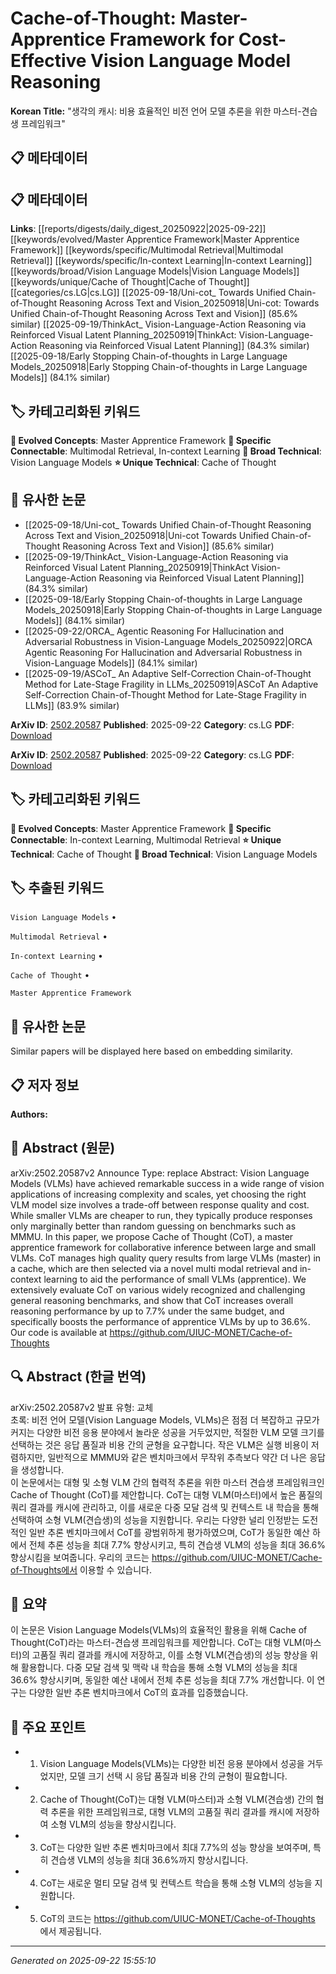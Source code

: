 # Cache-of-Thought: Master-Apprentice Framework for Cost-Effective Vision Language Model Reasoning

**Korean Title:** "생각의 캐시: 비용 효율적인 비전 언어 모델 추론을 위한 마스터-견습생 프레임워크"

## 📋 메타데이터

## 📋 메타데이터

**Links**: [[reports/digests/daily_digest_20250922|2025-09-22]] [[keywords/evolved/Master Apprentice Framework|Master Apprentice Framework]] [[keywords/specific/Multimodal Retrieval|Multimodal Retrieval]] [[keywords/specific/In-context Learning|In-context Learning]] [[keywords/broad/Vision Language Models|Vision Language Models]] [[keywords/unique/Cache of Thought|Cache of Thought]] [[categories/cs.LG|cs.LG]] [[2025-09-18/Uni-cot_ Towards Unified Chain-of-Thought Reasoning Across Text and Vision_20250918|Uni-cot: Towards Unified Chain-of-Thought Reasoning Across Text and Vision]] (85.6% similar) [[2025-09-19/ThinkAct_ Vision-Language-Action Reasoning via Reinforced Visual Latent Planning_20250919|ThinkAct: Vision-Language-Action Reasoning via Reinforced Visual Latent Planning]] (84.3% similar) [[2025-09-18/Early Stopping Chain-of-thoughts in Large Language Models_20250918|Early Stopping Chain-of-thoughts in Large Language Models]] (84.1% similar)

## 🏷️ 카테고리화된 키워드
**🚀 Evolved Concepts**: Master Apprentice Framework
**🔗 Specific Connectable**: Multimodal Retrieval, In-context Learning
**🔬 Broad Technical**: Vision Language Models
**⭐ Unique Technical**: Cache of Thought
## 🔗 유사한 논문
- [[2025-09-18/Uni-cot_ Towards Unified Chain-of-Thought Reasoning Across Text and Vision_20250918|Uni-cot Towards Unified Chain-of-Thought Reasoning Across Text and Vision]] (85.6% similar)
- [[2025-09-19/ThinkAct_ Vision-Language-Action Reasoning via Reinforced Visual Latent Planning_20250919|ThinkAct Vision-Language-Action Reasoning via Reinforced Visual Latent Planning]] (84.3% similar)
- [[2025-09-18/Early Stopping Chain-of-thoughts in Large Language Models_20250918|Early Stopping Chain-of-thoughts in Large Language Models]] (84.1% similar)
- [[2025-09-22/ORCA_ Agentic Reasoning For Hallucination and Adversarial Robustness in Vision-Language Models_20250922|ORCA Agentic Reasoning For Hallucination and Adversarial Robustness in Vision-Language Models]] (84.1% similar)
- [[2025-09-19/ASCoT_ An Adaptive Self-Correction Chain-of-Thought Method for Late-Stage Fragility in LLMs_20250919|ASCoT An Adaptive Self-Correction Chain-of-Thought Method for Late-Stage Fragility in LLMs]] (83.9% similar)


**ArXiv ID**: [2502.20587](https://arxiv.org/abs/2502.20587)
**Published**: 2025-09-22
**Category**: cs.LG
**PDF**: [Download](https://arxiv.org/pdf/2502.20587.pdf)


**ArXiv ID**: [2502.20587](https://arxiv.org/abs/2502.20587)
**Published**: 2025-09-22
**Category**: cs.LG
**PDF**: [Download](https://arxiv.org/pdf/2502.20587.pdf)

## 🏷️ 카테고리화된 키워드
**🚀 Evolved Concepts**: Master Apprentice Framework
**🔗 Specific Connectable**: In-context Learning, Multimodal Retrieval
**⭐ Unique Technical**: Cache of Thought
**🔬 Broad Technical**: Vision Language Models

## 🏷️ 추출된 키워드



`Vision Language Models` • 

`Multimodal Retrieval` • 

`In-context Learning` • 

`Cache of Thought` • 

`Master Apprentice Framework`



## 🔗 유사한 논문

Similar papers will be displayed here based on embedding similarity.

## 📋 저자 정보

**Authors:** 

## 📄 Abstract (원문)

arXiv:2502.20587v2 Announce Type: replace 
Abstract: Vision Language Models (VLMs) have achieved remarkable success in a wide range of vision applications of increasing complexity and scales, yet choosing the right VLM model size involves a trade-off between response quality and cost. While smaller VLMs are cheaper to run, they typically produce responses only marginally better than random guessing on benchmarks such as MMMU.
  In this paper, we propose Cache of Thought (CoT), a master apprentice framework for collaborative inference between large and small VLMs. CoT manages high quality query results from large VLMs (master) in a cache, which are then selected via a novel multi modal retrieval and in-context learning to aid the performance of small VLMs (apprentice). We extensively evaluate CoT on various widely recognized and challenging general reasoning benchmarks, and show that CoT increases overall reasoning performance by up to 7.7% under the same budget, and specifically boosts the performance of apprentice VLMs by up to 36.6%. Our code is available at https://github.com/UIUC-MONET/Cache-of-Thoughts

## 🔍 Abstract (한글 번역)

arXiv:2502.20587v2 발표 유형: 교체  
초록: 비전 언어 모델(Vision Language Models, VLMs)은 점점 더 복잡하고 규모가 커지는 다양한 비전 응용 분야에서 놀라운 성공을 거두었지만, 적절한 VLM 모델 크기를 선택하는 것은 응답 품질과 비용 간의 균형을 요구합니다. 작은 VLM은 실행 비용이 저렴하지만, 일반적으로 MMMU와 같은 벤치마크에서 무작위 추측보다 약간 더 나은 응답을 생성합니다.  
이 논문에서는 대형 및 소형 VLM 간의 협력적 추론을 위한 마스터 견습생 프레임워크인 Cache of Thought (CoT)를 제안합니다. CoT는 대형 VLM(마스터)에서 높은 품질의 쿼리 결과를 캐시에 관리하고, 이를 새로운 다중 모달 검색 및 컨텍스트 내 학습을 통해 선택하여 소형 VLM(견습생)의 성능을 지원합니다. 우리는 다양한 널리 인정받는 도전적인 일반 추론 벤치마크에서 CoT를 광범위하게 평가하였으며, CoT가 동일한 예산 하에서 전체 추론 성능을 최대 7.7% 향상시키고, 특히 견습생 VLM의 성능을 최대 36.6% 향상시킴을 보여줍니다. 우리의 코드는 https://github.com/UIUC-MONET/Cache-of-Thoughts에서 이용할 수 있습니다.

## 📝 요약

이 논문은 Vision Language Models(VLMs)의 효율적인 활용을 위해 Cache of Thought(CoT)라는 마스터-견습생 프레임워크를 제안합니다. CoT는 대형 VLM(마스터)의 고품질 쿼리 결과를 캐시에 저장하고, 이를 소형 VLM(견습생)의 성능 향상을 위해 활용합니다. 다중 모달 검색 및 맥락 내 학습을 통해 소형 VLM의 성능을 최대 36.6% 향상시키며, 동일한 예산 내에서 전체 추론 성능을 최대 7.7% 개선합니다. 이 연구는 다양한 일반 추론 벤치마크에서 CoT의 효과를 입증했습니다.

## 🎯 주요 포인트


- 1. Vision Language Models(VLMs)는 다양한 비전 응용 분야에서 성공을 거두었지만, 모델 크기 선택 시 응답 품질과 비용 간의 균형이 필요합니다.

- 2. Cache of Thought(CoT)는 대형 VLM(마스터)과 소형 VLM(견습생) 간의 협력 추론을 위한 프레임워크로, 대형 VLM의 고품질 쿼리 결과를 캐시에 저장하여 소형 VLM의 성능을 향상시킵니다.

- 3. CoT는 다양한 일반 추론 벤치마크에서 최대 7.7%의 성능 향상을 보여주며, 특히 견습생 VLM의 성능을 최대 36.6%까지 향상시킵니다.

- 4. CoT는 새로운 멀티 모달 검색 및 컨텍스트 학습을 통해 소형 VLM의 성능을 지원합니다.

- 5. CoT의 코드는 https://github.com/UIUC-MONET/Cache-of-Thoughts 에서 제공됩니다.


---

*Generated on 2025-09-22 15:55:10*